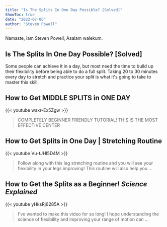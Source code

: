 ```yaml
---
title: "Is The Splits In One Day Possible? [Solved]"
ShowToc: true 
date: "2022-07-06"
author: "Steven Powell" 
---
```


Namaste, iam Steven Powell, Asalam walekum.
## Is The Splits In One Day Possible? [Solved]
 Some people can achieve it in a day, but most need the time to build up their flexibility before being able to do a full split. Taking 20 to 30 minutes every day to stretch and practice your split is what it's going to take to master this skill.

## How to Get MIDDLE SPLITS in ONE DAY
{{< youtube waxr-Ex5Zgw >}}
>COMPLETELY BEGINNER FRIENDLY TUTORIAL! THIS IS THE MOST EFFECTIVE CENTER 

## How to Get Splits in One Day | Stretching Routine
{{< youtube Vu-tJHl5D4M >}}
>Follow along with this leg stretching routine and you will see your flexibility in your legs improving! This routine will also help you ...

## How to Get the Splits as a Beginner! *Science Explained*
{{< youtube yHksRj6285A >}}
>I've wanted to make this video for so long! I hope understanding the science of flexibility and improving your range of motion can ...

